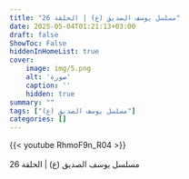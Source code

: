 ```yaml
---
title: "مسلسل يوسف الصديق (ع) | الحلقة 26"
date: 2025-05-04T01:21:13+03:00
draft: false
ShowToc: False
hiddenInHomeList: true
cover:
    image: img/5.png
    alt: 'صورة'
    caption: ''
    hidden: true
summary: ""
tags: ["مسلسل يوسف الصديق (ع)"]
categories: []
---
```


{{< youtube RhmoF9n_R04 >}}  
 <br>
مسلسل يوسف الصديق (ع) | الحلقة 26